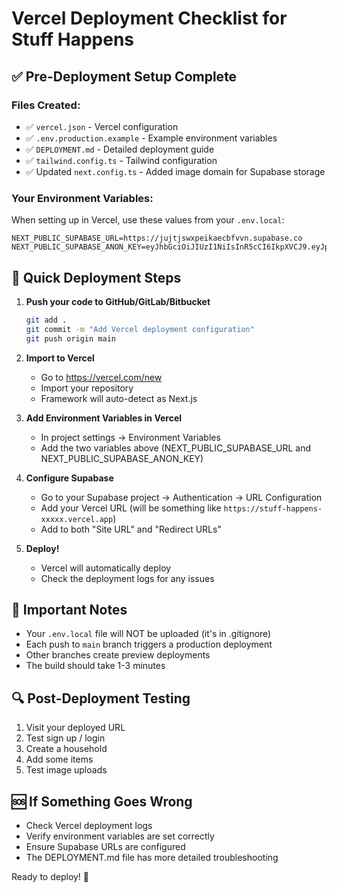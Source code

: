 # Vercel Deployment Checklist for Stuff Happens

## ✅ Pre-Deployment Setup Complete

### Files Created:
- ✅ `vercel.json` - Vercel configuration
- ✅ `.env.production.example` - Example environment variables
- ✅ `DEPLOYMENT.md` - Detailed deployment guide
- ✅ `tailwind.config.ts` - Tailwind configuration
- ✅ Updated `next.config.ts` - Added image domain for Supabase storage

### Your Environment Variables:
When setting up in Vercel, use these values from your `.env.local`:
```
NEXT_PUBLIC_SUPABASE_URL=https://jujtjswxpeikaecbfvvn.supabase.co
NEXT_PUBLIC_SUPABASE_ANON_KEY=eyJhbGciOiJIUzI1NiIsInR5cCI6IkpXVCJ9.eyJpc3MiOiJzdXBhYmFzZSIsInJlZiI6Imp1anRqc3d4cGVpa2FlY2JmdnZuIiwicm9sZSI6ImFub24iLCJpYXQiOjE3NTE5Nzk0NjcsImV4cCI6MjA2NzU1NTQ2N30.KxxfenmRVz2SI9D0p3MRVqI08toG_kXIUGUhZ_sjzlM
```

## 🚀 Quick Deployment Steps

1. **Push your code to GitHub/GitLab/Bitbucket**
   ```bash
   git add .
   git commit -m "Add Vercel deployment configuration"
   git push origin main
   ```

2. **Import to Vercel**
   - Go to https://vercel.com/new
   - Import your repository
   - Framework will auto-detect as Next.js

3. **Add Environment Variables in Vercel**
   - In project settings → Environment Variables
   - Add the two variables above (NEXT_PUBLIC_SUPABASE_URL and NEXT_PUBLIC_SUPABASE_ANON_KEY)

4. **Configure Supabase**
   - Go to your Supabase project → Authentication → URL Configuration
   - Add your Vercel URL (will be something like `https://stuff-happens-xxxxx.vercel.app`)
   - Add to both "Site URL" and "Redirect URLs"

5. **Deploy!**
   - Vercel will automatically deploy
   - Check the deployment logs for any issues

## 📝 Important Notes

- Your `.env.local` file will NOT be uploaded (it's in .gitignore)
- Each push to `main` branch triggers a production deployment
- Other branches create preview deployments
- The build should take 1-3 minutes

## 🔍 Post-Deployment Testing

1. Visit your deployed URL
2. Test sign up / login
3. Create a household
4. Add some items
5. Test image uploads

## 🆘 If Something Goes Wrong

- Check Vercel deployment logs
- Verify environment variables are set correctly
- Ensure Supabase URLs are configured
- The DEPLOYMENT.md file has more detailed troubleshooting

Ready to deploy! 🎉